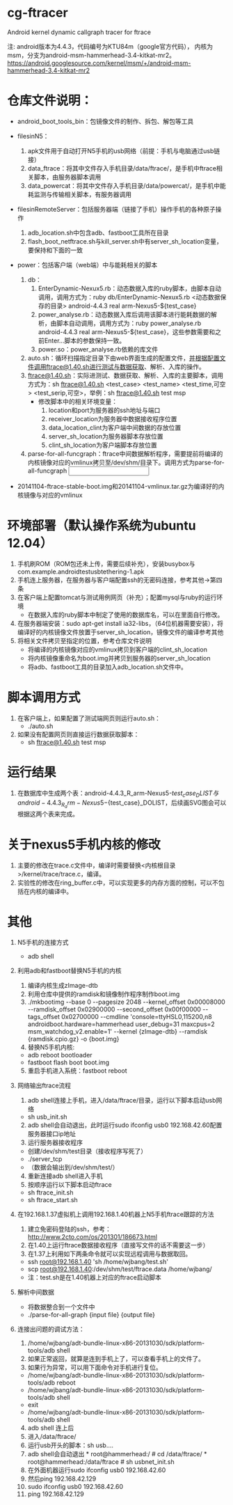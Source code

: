 cg-ftracer
==========

Android kernel dynamic callgraph tracer for ftrace

注: android版本为4.4.3，代码编号为KTU84m（google官方代码）， 内核为msm，分支为android-msm-hammerhead-3.4-kitkat-mr2。
https://android.googlesource.com/kernel/msm/+/android-msm-hammerhead-3.4-kitkat-mr2

# 仓库文件说明：
 * android_boot_tools_bin：包镜像文件的制作、拆包、解包等工具
 * filesinN5：
    1. apk文件用于自动打开N5手机的usb网络（前提：手机与电脑通过usb链接）
    2. data_ftrace：将其中文件存入手机目录/data/ftrace/，是手机中ftrace相关脚本，由服务器脚本调用
    3. data_powercat：将其中文件存入手机目录/data/powercat/，是手机中能耗监测与传输相关脚本，有服务器调用
 * filesinRemoteServer：包括服务器端（链接了手机）操作手机的各种原子操作
    1. adb_location.sh中包含adb、fastboot工具所在目录
    1. flash_boot_netftrace.sh与kill_server.sh中有server_sh_location变量，要保持和下面的一致
    
 * power：包括客户端（web端）中与能耗相关的脚本
    1. db：
       1. EnterDynamic-Nexux5.rb：动态数据入库的ruby脚本，由脚本自动调用，调用方式为：ruby db/EnterDynamic-Nexux5.rb <动态数据保存的目录> android-4.4.3 real arm-Nexus5-${test_case}
       2. power_analyse.rb：动态数据入库后调用该脚本进行能耗数据的解析，由脚本自动调用，调用方式为：ruby power_analyse.rb android-4.4.3 real arm-Nexus5-${test_case}，这些参数需要和之前Enter...脚本的参数保持一致。
       3. power.so：power_analyse.rb依赖的库文件
    2. auto.sh：循环扫描指定目录下由web界面生成的配置文件，并根据配置文件调用ftrace@1.40.sh进行测试与数据获取、解析、入库的操作。
    3. ftrace@1.40.sh：实际进测试、数据获取、解析、入库的主要脚本，调用方式为：sh ftrace@1.40.sh <test_case> <test_name> <test_time,可空> <test_serip,可空>，举例：sh ftrace@1.40.sh test msp
       * 修改脚本中的相关环境变量：
            1. location和port为服务器的ssh地址与端口
            2. receiver_location为服务器中数据接收程序位置
            3. data_location_clint为客户端中间数据的存放位置
            4. server_sh_location为服务器脚本存放位置
            5. clint_sh_location为客户端脚本存放位置
    4. parse-for-all-funcgraph：ftrace中间数据解析程序，需要提前将编译的内核镜像对应的vmlinux拷贝至/dev/shm/目录下。调用方式为parse-for-all-funcgraph <input> <output>
  * 20141104-ftrace-stable-boot.img和20141104-vmlinux.tar.gz为编译好的内核镜像与对应的vmlinux

# 环境部署（默认操作系统为ubuntu 12.04）
  1. 手机刷ROM（ROM包还未上传，需要后续补充），安装busybox与com.example.androidtestusbtethering-1.apk
  2. 手机连上服务器，在服务器与客户端配置ssh的无密码连接，参考其他->第四条
  3. 在客户端上配置tomcat与测试用例网页（补充）；配置mysql与ruby的运行环境
     * 在数据入库的ruby脚本中制定了使用的数据库名，可以在里面自行修改。
  4. 在服务器端安装：sudo apt-get install ia32-libs，（64位机器需要安装），将编译好的内核镜像文件放置于server_sh_location，镜像文件的编译参考其他
  5. 将相关文件拷贝至指定的位置，参考仓库文件说明
     * 将编译的内核镜像对应的vmlinux拷贝到客户端的clint_sh_location
     * 将内核镜像重命名为boot.img并拷贝到服务器的server_sh_location
     * 将adb、fastboot工具的目录加入adb_location.sh文件中。
  
# 脚本调用方式
  1. 在客户端上，如果配置了测试端网页则运行auto.sh：
      * ./auto.sh
  2. 如果没有配置网页则直接运行数据获取脚本：
      * sh ftrace@1.40.sh test msp
      
# 运行结果
  1. 在数据库中生成两个表：android-4.4.3_R_arm-Nexus5-${test_case}_DLIST与android-4.4.3_R_arm-Nexus5-${test_case}_DOLIST，后续画SVG图会可以根据这两个表来完成。

# 关于nexus5手机内核的修改
  1. 主要的修改在trace.c文件中，编译时需要替换<内核根目录>/kernel/trace/trace.c，编译。
  2. 实验性的修改在ring_buffer.c中，可以实现更多的内存方面的控制，可以不包括在内核的编译中。

# 其他
1. N5手机的连接方式
    * adb shell
2. 利用adb和fastboot替换N5手机的内核
    1. 编译内核生成zImage-dtb
    2. 利用仓库中提供的ramdisk和镜像制作程序制作boot.img
    3. ./mkbootimg --base 0 --pagesize 2048 --kernel_offset 0x00008000 --ramdisk_offset 0x02900000 --second_offset 0x00f00000 --tags_offset 0x02700000 --cmdline 'console=ttyHSL0,115200,n8 androidboot.hardware=hammerhead user_debug=31 maxcpus=2 msm_watchdog_v2.enable=1' --kernel {zImage-dtb} --ramdisk {ramdisk.cpio.gz} -o {boot.img}
    4. 替换N5手机内核:
      * adb reboot bootloader
      * fastboot flash boot boot.img
    5. 重启手机进入系统：fastboot reboot

3. 网络输出ftrace流程
    1. adb shell连接上手机，进入/data/ftrace/目录，运行以下脚本启动usb网络
      * sh usb_init.sh
    2. adb shell会自动退出，此时运行sudo ifconfig usb0 192.168.42.60配置服务器接口ip地址
    3. 运行服务器接收程序
      * 创建/dev/shm/test目录（接收程序写死了）
      * ./server_tcp
      * （数据会输出到/dev/shm/test/）
    4. 重新连接adb shell进入手机
    5. 按顺序运行以下脚本启动ftrace
      * sh ftrace_init.sh
      * sh ftrace_start.sh
4. 在192.168.1.37虚拟机上调用192.168.1.40机器上N5手机ftrace跟踪的方法
    1. 建立免密码登陆的ssh，参考：http://www.2cto.com/os/201301/186673.html
    2. 在1.40上运行ftrace数据接收程序（直接写文件的话不需要这一步）
    3. 在1.37上利用如下两条命令就可以实现远程调用与数据取回。
      * ssh root@192.168.1.40 'sh /home/wjbang/test.sh'
      * scp root@192.168.1.40:/dev/shm/test/ftrace.data /home/wjbang/
      * 注：test.sh是在1.40机器上对应的ftrace启动脚本
4. 解析中间数据
    * 将数据整合到一个文件中
    * ./parse-for-all-graph {input file} {output file}
    
5. 连接出问题的调试方法：
    1. /home/wjbang/adt-bundle-linux-x86-20131030/sdk/platform-tools/adb shell
    2. 如果正常返回，就算是连到手机上了，可以查看手机上的文件了。
    3. 如果行为异常，可以用下面命令对手机进行复位。
      * /home/wjbang/adt-bundle-linux-x86-20131030/sdk/platform-tools/adb reboot
      * /home/wjbang/adt-bundle-linux-x86-20131030/sdk/platform-tools/adb shell
      * exit
      * /home/wjbang/adt-bundle-linux-x86-20131030/sdk/platform-tools/adb shell
    4. adb shell 连上后
      1. 进入/data/ftrace/
      2. 运行usb开头的脚本：sh usb....
      3. adb shell会自动退出
        * root@hammerhead:/ # cd /data/ftrace/
        * root@hammerhead:/data/ftrace # sh usbnet_init.sh
    5. 在外面机器运行sudo ifconfig usb0 192.168.42.60
    6. 然后ping 192.168.42.129
      1. sudo ifconfig usb0 192.168.42.60
      2. ping 192.168.42.129



